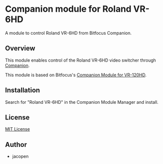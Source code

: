 # Companion module for Roland VR-6HD

A module to control Roland VR-6HD from Bitfocus Companion.

## Overview

This module enables control of the Roland VR-6HD video switcher through [Companion](https://bitfocus.io/companion).

This module is based on Bitfocus's [Companion Module for VR-120HD](https://github.com/bitfocus/companion-module-roland-vr120hd).

## Installation

Search for "Roland VR-6HD" in the Companion Module Manager and install.

## License

[MIT License](LICENSE)

## Author

- jacopen
